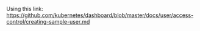 Using this link:
https://github.com/kubernetes/dashboard/blob/master/docs/user/access-control/creating-sample-user.md